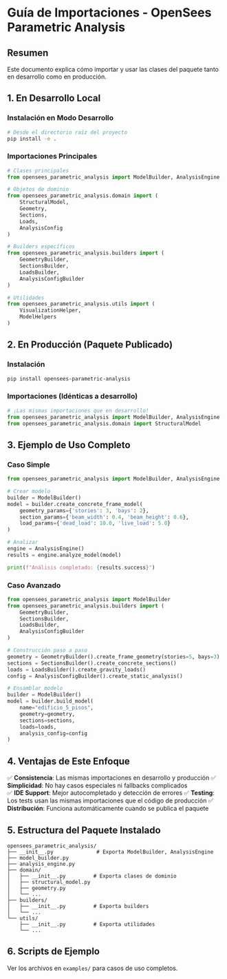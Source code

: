 # Guía de Importaciones - OpenSees Parametric Analysis

## Resumen
Este documento explica cómo importar y usar las clases del paquete tanto en desarrollo como en producción.

## 1. En Desarrollo Local

### Instalación en Modo Desarrollo
```bash
# Desde el directorio raíz del proyecto
pip install -e .
```

### Importaciones Principales
```python
# Clases principales
from opensees_parametric_analysis import ModelBuilder, AnalysisEngine

# Objetos de dominio
from opensees_parametric_analysis.domain import (
    StructuralModel, 
    Geometry, 
    Sections, 
    Loads, 
    AnalysisConfig
)

# Builders específicos
from opensees_parametric_analysis.builders import (
    GeometryBuilder,
    SectionsBuilder, 
    LoadsBuilder,
    AnalysisConfigBuilder
)

# Utilidades
from opensees_parametric_analysis.utils import (
    VisualizationHelper,
    ModelHelpers
)
```

## 2. En Producción (Paquete Publicado)

### Instalación
```bash
pip install opensees-parametric-analysis
```

### Importaciones (Idénticas a desarrollo)
```python
# ¡Las mismas importaciones que en desarrollo!
from opensees_parametric_analysis import ModelBuilder, AnalysisEngine
from opensees_parametric_analysis.domain import StructuralModel
```

## 3. Ejemplo de Uso Completo

### Caso Simple
```python
from opensees_parametric_analysis import ModelBuilder, AnalysisEngine

# Crear modelo
builder = ModelBuilder()
model = builder.create_concrete_frame_model(
    geometry_params={'stories': 3, 'bays': 2},
    section_params={'beam_width': 0.4, 'beam_height': 0.6},
    load_params={'dead_load': 10.0, 'live_load': 5.0}
)

# Analizar
engine = AnalysisEngine()
results = engine.analyze_model(model)

print(f"Análisis completado: {results.success}")
```

### Caso Avanzado
```python
from opensees_parametric_analysis import ModelBuilder
from opensees_parametric_analysis.builders import (
    GeometryBuilder, 
    SectionsBuilder, 
    LoadsBuilder, 
    AnalysisConfigBuilder
)

# Construcción paso a paso
geometry = GeometryBuilder().create_frame_geometry(stories=5, bays=3)
sections = SectionsBuilder().create_concrete_sections()
loads = LoadsBuilder().create_gravity_loads()
config = AnalysisConfigBuilder().create_static_analysis()

# Ensamblar modelo
builder = ModelBuilder()
model = builder.build_model(
    name="edificio_5_pisos",
    geometry=geometry,
    sections=sections, 
    loads=loads,
    analysis_config=config
)
```

## 4. Ventajas de Este Enfoque

✅ **Consistencia**: Las mismas importaciones en desarrollo y producción
✅ **Simplicidad**: No hay casos especiales ni fallbacks complicados  
✅ **IDE Support**: Mejor autocompletado y detección de errores
✅ **Testing**: Los tests usan las mismas importaciones que el código de producción
✅ **Distribución**: Funciona automáticamente cuando se publica el paquete

## 5. Estructura del Paquete Instalado

```
opensees_parametric_analysis/
├── __init__.py              # Exporta ModelBuilder, AnalysisEngine
├── model_builder.py
├── analysis_engine.py
├── domain/
│   ├── __init__.py         # Exporta clases de dominio
│   ├── structural_model.py
│   ├── geometry.py
│   └── ...
├── builders/
│   ├── __init__.py         # Exporta builders
│   └── ...
└── utils/
    ├── __init__.py         # Exporta utilidades
    └── ...
```

## 6. Scripts de Ejemplo

Ver los archivos en `examples/` para casos de uso completos.
